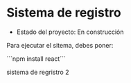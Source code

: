 <h1> Sistema de registro </h1>

- Estado del proyecto: En construcción

Para ejecutar el sitema, debes poner:

´´´npm install react´´´

sistema de regristro 2
